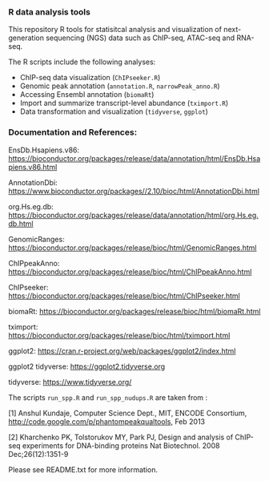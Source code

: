 ### R data analysis tools

This repository R tools for statisitcal analysis and visualization of next-generation sequencing (NGS) data such as ChIP-seq, ATAC-seq and RNA-seq.

The R scripts include the following analyses: 

 - ChIP-seq data visualization (`ChIPseeker.R`)
 - Genomic peak annotation (`annotation.R`, `narrowPeak_anno.R`) 
 - Accessing Ensembl annotation (`biomaRt`)
 - Import and summarize transcript-level abundance (`tximport.R`)
 - Data transformation and visualization (`tidyverse`, `ggplot`)

### Documentation and References:

EnsDb.Hsapiens.v86: https://bioconductor.org/packages/release/data/annotation/html/EnsDb.Hsapiens.v86.html

AnnotationDbi: https://www.bioconductor.org/packages//2.10/bioc/html/AnnotationDbi.html

org.Hs.eg.db: https://bioconductor.org/packages/release/data/annotation/html/org.Hs.eg.db.html

GenomicRanges: https://bioconductor.org/packages/release/bioc/html/GenomicRanges.html

ChIPpeakAnno: https://bioconductor.org/packages/release/bioc/html/ChIPpeakAnno.html

ChIPseeker: https://bioconductor.org/packages/release/bioc/html/ChIPseeker.html

biomaRt: https://bioconductor.org/packages/release/bioc/html/biomaRt.html

tximport: https://bioconductor.org/packages/release/bioc/html/tximport.html

ggplot2: https://cran.r-project.org/web/packages/ggplot2/index.html

ggplot2 tidyverse: https://ggplot2.tidyverse.org

tidyverse: https://www.tidyverse.org/

The scripts `run_spp.R` and `run_spp_nudups.R` are taken from :

[1] Anshul Kundaje, Computer Science Dept., MIT, ENCODE Consortium, http://code.google.com/p/phantompeakqualtools, Feb 2013

[2] Kharchenko PK, Tolstorukov MY, Park PJ, Design and analysis of ChIP-seq experiments for DNA-binding proteins Nat Biotechnol. 2008 Dec;26(12):1351-9

Please see README.txt for more information.

